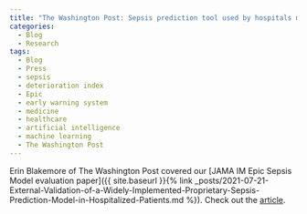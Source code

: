 ```yaml
---
title: "The Washington Post: Sepsis prediction tool used by hospitals misses many cases, study says. Firm that developed the tool disputes those findings."
categories:
  - Blog
  - Research
tags:
  - Blog
  - Press
  - sepsis
  - deterioration index
  - Epic
  - early warning system
  - medicine
  - healthcare
  - artificial intelligence
  - machine learning
  - The Washington Post
---
```


Erin Blakemore of The Washington Post covered our [JAMA IM Epic Sepsis Model evaluation paper]({{ site.baseurl }}{% link _posts/2021-07-21-External-Validation-of-a-Widely-Implemented-Proprietary-Sepsis-Prediction-Model-in-Hospitalized-Patients.md %}). Check out the [article](https://www.washingtonpost.com/health/sepsis-prediction-tool-accuracy/2021/06/24/30a8908a-d459-11eb-9f29-e9e6c9e843c6_story.html).
